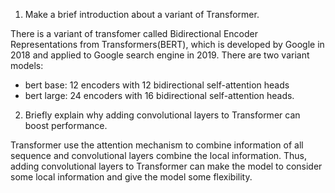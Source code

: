 1. Make a brief introduction about a variant of Transformer.

There is a variant of transfomer called Bidirectional Encoder Representations from Transformers(BERT), which is developed by Google in 2018 and applied to Google search engine in 2019. There are two variant models:
+ bert base: 12 encoders with 12 bidirectional self-attention heads
+ bert large: 24 encoders with 16 bidirectional self-attention heads.
2. Briefly explain why adding convolutional layers to Transformer can boost performance.

Transformer use the attention mechanism to combine information of all sequence and convolutional layers combine the local information. Thus, adding convolutional layers to Transformer can make the model to consider some local information and give the model some flexibility.